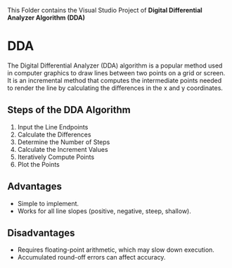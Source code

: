 This Folder contains the Visual Studio Project of **Digital Differential Analyzer Algorithm (DDA)**

# DDA

The Digital Differential Analyzer (DDA) algorithm is a popular method used in computer graphics to draw lines between two points on a grid or screen.
It is an incremental method that computes the intermediate points needed to render the line by calculating the differences in the x and y coordinates.

## Steps of the DDA Algorithm

1) Input the Line Endpoints
2) Calculate the Differences
3) Determine the Number of Steps
4) Calculate the Increment Values
5) Iteratively Compute Points
6) Plot the Points

## Advantages
- Simple to implement.
- Works for all line slopes (positive, negative, steep, shallow).

## Disadvantages
- Requires floating-point arithmetic, which may slow down execution.
- Accumulated round-off errors can affect accuracy.
